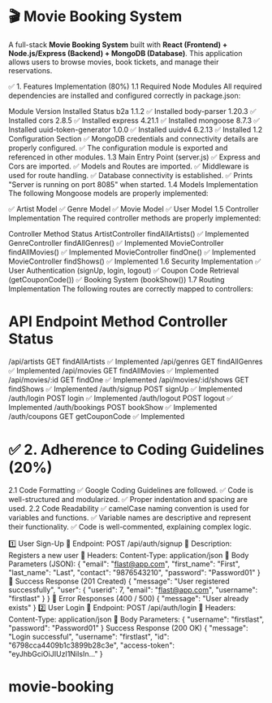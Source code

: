 # 🎬 Movie Booking System

A full-stack **Movie Booking System** built with **React (Frontend) + Node.js/Express (Backend) + MongoDB (Database)**. This application allows users to browse movies, book tickets, and manage their reservations.

✅ 1. Features Implementation (80%)
1.1 Required Node Modules
All required dependencies are installed and configured correctly in package.json:

Module Version Installed Status
b2a 1.1.2 ✅ Installed
body-parser 1.20.3 ✅ Installed
cors 2.8.5 ✅ Installed
express 4.21.1 ✅ Installed
mongoose 8.7.3 ✅ Installed
uuid-token-generator 1.0.0 ✅ Installed
uuidv4 6.2.13 ✅ Installed
1.2 Configuration Section
✅ MongoDB credentials and connectivity details are properly configured.
✅ The configuration module is exported and referenced in other modules.
1.3 Main Entry Point (server.js)
✅ Express and Cors are imported.
✅ Models and Routes are imported.
✅ Middleware is used for route handling.
✅ Database connectivity is established.
✅ Prints "Server is running on port 8085" when started.
1.4 Models Implementation
The following Mongoose models are properly implemented:

✅ Artist Model
✅ Genre Model
✅ Movie Model
✅ User Model
1.5 Controller Implementation
The required controller methods are properly implemented:

Controller Method Status
ArtistController findAllArtists() ✅ Implemented
GenreController findAllGenres() ✅ Implemented
MovieController findAllMovies() ✅ Implemented
MovieController findOne() ✅ Implemented
MovieController findShows() ✅ Implemented
1.6 Security Implementation
✅ User Authentication (signUp, login, logout)
✅ Coupon Code Retrieval (getCouponCode())
✅ Booking System (bookShow())
1.7 Routing Implementation
The following routes are correctly mapped to controllers:

# API Endpoint Method Controller Status

/api/artists GET findAllArtists ✅ Implemented
/api/genres GET findAllGenres ✅ Implemented
/api/movies GET findAllMovies ✅ Implemented
/api/movies/:id GET findOne ✅ Implemented
/api/movies/:id/shows GET findShows ✅ Implemented
/auth/signup POST signUp ✅ Implemented
/auth/login POST login ✅ Implemented
/auth/logout POST logout ✅ Implemented
/auth/bookings POST bookShow ✅ Implemented
/auth/coupons GET getCouponCode ✅ Implemented

# ✅ 2. Adherence to Coding Guidelines (20%)

2.1 Code Formatting
✅ Google Coding Guidelines are followed.
✅ Code is well-structured and modularized.
✅ Proper indentation and spacing are used.
2.2 Code Readability
✅ camelCase naming convention is used for variables and functions.
✅ Variable names are descriptive and represent their functionality.
✅ Code is well-commented, explaining complex logic.

1️⃣ User Sign-Up
🔹 Endpoint: POST /api/auth/signup
🔹 Description: Registers a new user
🔹 Headers: Content-Type: application/json
🔹 Body Parameters (JSON):
{
"email": "flast@app.com",
"first_name": "First",
"last_name": "Last",
"contact": "9876543210",
"password": "Password01"
}
🔹 Success Response (201 Created)
{
"message": "User registered successfully",
"user": { "userid": 7, "email": "flast@app.com", "username": "firstlast" }
}
🔹 Error Responses (400 / 500)
{
"message": "User already exists"
}
2️⃣ User Login
🔹 Endpoint: POST /api/auth/login
🔹 Headers: Content-Type: application/json
🔹 Body Parameters:
{
"username": "firstlast",
"password": "Password01"
}
Success Response (200 OK)
{
"message": "Login successful",
"username": "firstlast",
"id": "6798cca4409b1c3899b28c3e",
"access-token": "eyJhbGciOiJIUzI1NiIsIn..."
}
# movie-booking
